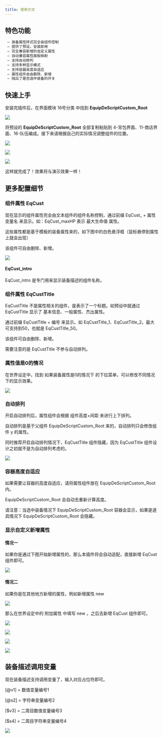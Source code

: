 ```yaml
---
title: 使用方式
---
```


## 特色功能

```ts
 — 装备属性样式完全由组件控制
 — 提供了预设，安装即用
 — 完全兼容新增的自定义属性
 — 自动兼容属性面板映射
 — 支持自动排列
 — 支持多种显示模式
 — 支持容器高度自适应
 — 属性组件自由删除、新增
 — 抛出了是否选中装备的开关
```

## 快速上手

安装完插件后，在界面模块 16号分类 中找到 **EquipDeScriptCustom_Root**

![](https://cdn.gcw.wiki.wiki/docs/202411122046945.png)

将预设的 **EquipDeScriptCustom_Root** 全部复制粘贴到 4-背包界面、11-商店界面、16-队伍编成。接下来请根据自己的实际情况调整组件的位置。

![](https://cdn.gcw.wiki.wiki/docs/202411122047318.png)

![](https://cdn.gcw.wiki.wiki/docs/202411122047163.png)

![](https://cdn.gcw.wiki.wiki/docs/202411122047036.png)

这样就完成了！效果将与演示效果一样！

## 更多配置细节

### 组件属性 EqCust

现在显示的组件属性完全由文本组件的组件名称控制，通过前缀 EqCust_ + 属性变量名 来显示。如：EqCust_maxHP 表示 最大生命值 属性。

这些属性都是基于模板的装备属性来的，如下图中的白色悬浮框（鼠标悬停到属性上就会出现）

该组件可自由删除、新增。

![](https://cdn.gcw.wiki.wiki/docs/202411122047320.png)

#### EqCust_intro

EqCust_intro 是专门用来显示装备描述的组件名称。

### 组件属性 EqCustTitle

EqCustTitle 不是属性相关的组件，是表示了一个标题。如预设中就通过 EqCustTitle 显示了 基本信息、一般属性、杰出属性。

通过前缀 EqCustTitle + 编号 来显示。如 EqCustTitle_1、EqCustTitle_2。最大可支持到50，也就是 EqCustTitle_50。

该组件可自由删除、新增。

需要注意的是 EqCustTitle 不参与自动排列。

### 属性值是0的情况

在世界设定中，找到 如果装备属性是0的情况下 的下拉菜单，可以修改不同情况下的显示效果。

![](https://cdn.gcw.wiki.wiki/docs/202411122048702.png)

### 自动排列

开启自动排列后，属性组件会根据 组件高度+间距 来进行上下排列。

自动排列是基于父组件 EquipDeScriptCustom_Root 来的，自动排列只会修改组件 y 的属性。

同时推荐开启自动排列情况下，EqCustTitle 组件隐藏，因为 EqCustTitle 组件设计之初就不是为自动排列考虑的。

![](https://cdn.gcw.wiki.wiki/docs/202411122048416.png)

### 容器高度自适应

如果需要让容器的高度自适应，请将属性组件放在 EquipDeScriptCustom_Root 内。

EquipDeScriptCustom_Root 会自动去重新计算高度。

请注意：当选中装备情况下 EquipDeScriptCustom_Root 容器会显示，如果是道具情况下 EquipDeScriptCustom_Root  会隐藏。

### 显示自定义新增属性

#### 情况一

如果你是通过下图开始新增属性的，那么本插件将会自动适配，直接新增 EqCust 组件即可。

![](https://cdn.gcw.wiki.wiki/docs/202411122048862.png)

#### 情况二

如果你是在其他地方新增的属性，例如新增属性 new

![](https://cdn.gcw.wiki.wiki/docs/202411122048731.png)

那么在世界设定中的 附加属性 中填写 new ，之后去新增 EqCust 组件即可。

![](https://cdn.gcw.wiki.wiki/docs/202411122048358.png)

![](https://cdn.gcw.wiki.wiki/docs/202411122048592.png)

![](https://cdn.gcw.wiki.wiki/docs/202411122048159.png)

![](https://cdn.gcw.wiki.wiki/docs/202411122049585.png)

## 装备描述调用变量

现在装备描述支持调用变量了，输入对应占位符即可。

[@v1] = 数值变量编号1

[@s2] = 字符串变量编号2

[$v3] = 二周目数值变量编号3

[$s4] = 二周目字符串变量编号4

![](https://cdn.gcw.wiki.wiki/docs/202411122049369.png)
